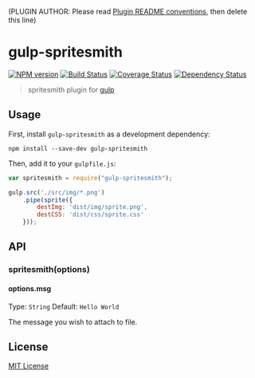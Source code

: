 (PLUGIN AUTHOR: Please read [Plugin README conventions](https://github.com/wearefractal/gulp/wiki/Plugin-README-Conventions), then delete this line)

# gulp-spritesmith
[![NPM version][npm-image]][npm-url] [![Build Status][travis-image]][travis-url]  [![Coverage Status](coveralls-image)](coveralls-url) [![Dependency Status][depstat-image]][depstat-url]

> spritesmith plugin for [gulp](https://github.com/wearefractal/gulp)

## Usage

First, install `gulp-spritesmith` as a development dependency:

```shell
npm install --save-dev gulp-spritesmith
```

Then, add it to your `gulpfile.js`:

```javascript
var spritesmith = require("gulp-spritesmith");

gulp.src('./src/img/*.png')
    .pipe(sprite({
        destImg: 'dist/img/sprite.png',
        destCSS: 'dist/css/sprite.css'
    }));
```

## API

### spritesmith(options)

#### options.msg
Type: `String`
Default: `Hello World`

The message you wish to attach to file.


## License

[MIT License](http://en.wikipedia.org/wiki/MIT_License)

[npm-url]: https://npmjs.org/package/gulp-spritesmith
[npm-image]: https://badge.fury.io/js/gulp-spritesmith.png

[travis-url]: http://travis-ci.org/otouto/gulp-spritesmith
[travis-image]: https://secure.travis-ci.org/otouto/gulp-spritesmith.png?branch=master

[coveralls-url]: https://coveralls.io/r/otouto/gulp-spritesmith
[coveralls-image]: https://coveralls.io/repos/otouto/gulp-spritesmith/badge.png

[depstat-url]: https://david-dm.org/otouto/gulp-spritesmith
[depstat-image]: https://david-dm.org/otouto/gulp-spritesmith.png
